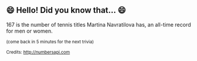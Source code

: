 ## :smile: Hello! Did you know that... :smile:
167 is the number of tennis titles Martina Navratilova has, an all-time record for men or women.

<sup>(come back in 5 minutes for the next trivia)</sup>


<sup>Credits: http://numbersapi.com</sup>

